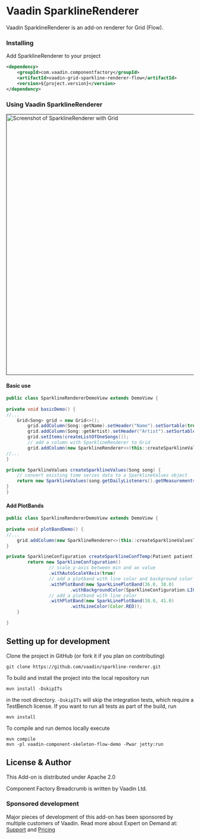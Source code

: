 # Vaadin SparklineRenderer

Vaadin SparklineRenderer is an add-on renderer for Grid (Flow).

### Installing
Add SparklineRenderer to your project
```xml
<dependency>
    <groupId>com.vaadin.componentfactory</groupId>
    <artifactId>vaadin-grid-sparkline-renderer-flow</artifactId>
    <version>${project.version}</version>
</dependency>
```

### Using Vaadin SparklineRenderer

[<img src="https://github.com/vaadin/sparkline-renderer/blob/master/grid-sparkline-renderer-demo/src/main/resources/screenshot.png" width="700" alt="Screenshot of SparklineRenderer with Grid">]()

#### Basic use
```java
public class SparklineRendererDemoView extends DemoView {
    
private void basicDemo() {
//... 
    Grid<Song> grid = new Grid<>();
        grid.addColumn(Song::getName).setHeader("Name").setSortable(true);
        grid.addColumn(Song::getArtist).setHeader("Artist").setSortable(true);
        grid.setItems(createListOfOneSongs());
        // add a column with SparklineRenderer to Grid
        grid.addColumn(new SparklineRenderer<>(this::createSparklineValues,  song -> new SparklineConfiguration())).setHeader("Daily listeners");
//...
}

private SparklineValues createSparklineValues(Song song) {
    // convert existing time series data to a SparklineValues object
    return new SparklineValues(song.getDailyListeners().getMeasurements().stream().map(measurement -> new SparklineValues.SparklineValue(measurement.getInstant(), measurement.getValue())).collect(Collectors.toList()));
}
}
```

#### Add PlotBands

```java
public class SparklineRendererDemoView extends DemoView {
    
private void plotBandDemo() {
//... 
    grid.addColumn(new SparklineRenderer<>(this::createSparklineValuesTemp, this::createSparklineConfTemp)).setHeader("Body temparature");//...
}

private SparklineConfiguration createSparklineConfTemp(Patient patient) {
        return new SparklineConfiguration()
                // scale y-axis between min and ax value
                .withAutoScaleYAxis(true)
                // add a plotband with line color and background color
                .withPlotBand(new SparkLinePlotBand(36.0, 38.0)
                        .withBackgroundColor(SparklineConfiguration.LIGHT_GREEN).withLineColor(Color.GREEN))
                // add a plotband with line color
                .withPlotBand(new SparkLinePlotBand(38.0, 41.0)
                        .withLineColor(Color.RED));
    }

}
```

## Setting up for development

Clone the project in GitHub (or fork it if you plan on contributing)

```
git clone https://github.com/vaadin/sparkline-renderer.git
```

To build and install the project into the local repository run

```mvn install -DskipITs```

in the root directory. `-DskipITs` will skip the integration tests, which require a TestBench license. If you want to run all tests as part of the build, run

```mvn install```

To compile and run demos locally execute

```
mvn compile
mvn -pl vaadin-component-skeleton-flow-demo -Pwar jetty:run
```

## License & Author

This Add-on is distributed under Apache 2.0

Component Factory Breadcrumb is written by Vaadin Ltd.

### Sponsored development
Major pieces of development of this add-on has been sponsored by multiple customers of Vaadin. Read more  about Expert on Demand at: [Support](https://vaadin.com/support) and  [Pricing](https://vaadin.com/pricing)
